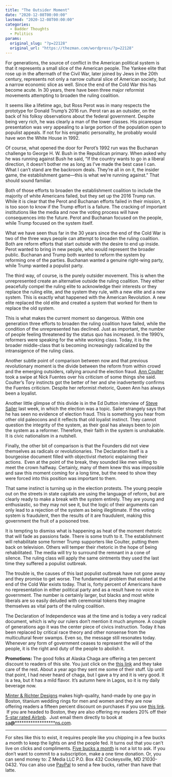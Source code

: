 ```yaml
---
title: "The Outsider Moment"
date: "2020-12-08T00:00:00"
lastmod: "2020-12-08T00:00:00"
categories:
  - Badder Thoughts
  - Politics
params:
  original_slug: "?p=22128"
  original_url: "https://thezman.com/wordpress/?p=22128"
---
```


For generations, the source of conflict in the American political system
is that it represents a small slice of the American people. The Yankee
elite that rose up in the aftermath of the Civil War, later joined by
Jews in the 20th century, represents not only a narrow cultural slice of
American society, but a narrow economic slice as well. Since the end of
the Cold War this has become acute. In 30 years, there have been three
major reformist movements attempting to broaden the ruling coalition.

It seems like a lifetime ago, but Ross Perot was in many respects the
prototype for Donald Trump’s 2016 run. Perot ran as an outsider, on the
back of his folksy observations about the federal government. Despite
being very rich, he was clearly a man of the lower classes. His
picaresque presentation was very appealing to a large portion of the
population open to populist appeals. If not for his enigmatic
personality, he probably would have won the White House in 1992.

Of course, what opened the door for Perot’s 1992 run was the Buchanan
challenge to George H. W. Bush in the Republican primary. When asked why
he was running against Bush he said, “If the country wants to go in a
liberal direction, it doesn’t bother me as long as I’ve made the best
case I can. What I can’t stand are the backroom deals. They’re all in on
it, the insider game, the establishment game—this is what we’re running
against.” That should sound familiar.

Both of those efforts to broaden the establishment coalition to include
the majority of white Americans failed, but they set up the 2016 Trump
run. While it is clear that the Perot and Buchanan efforts failed in
their mission, it is too soon to know if the Trump effort is a failure.
The cracking of important institutions like the media and now the voting
process will have consequences into the future. Perot and Buchanan
focused on the people, while Trump focused on the system itself.

What we have seen thus far in the 30 years since the end of the Cold War
is two of the three ways people can attempt to broaden the ruling
coalition. Both are reform efforts that start outside with the desire to
end up inside. Perot wanted to bring in new people, who would represent
the broader public. Buchanan and Trump both wanted to reform the system
by reforming one of the parties. Buchanan wanted a genuine right-wing
party, while Trump wanted a populist party.

The third way, of course, is the purely outsider movement. This is when
the unrepresented create an alternative outside the ruling coalition.
They either peacefully compel the ruling elite to acknowledge their
interests or they replace the ruling elite, and the system they rule,
with a new elite and a new system. This is exactly what happened with
the American Revolution. A new elite replaced the old elite and created
a system that worked for them to replace the old system.

This is what makes the current moment so dangerous. Within one
generation three efforts to broaden the ruling coalition have failed,
while the condition of the unrepresented has declined. Just as
important, the number of people feeling threatened by the status quo has
increased. In the 1990’s, reformers were speaking for the white working
class. Today, it is the broader middle-class that is becoming
increasingly radicalized by the intransigence of the ruling class.

Another subtle point of comparison between now and that previous
revolutionary moment is the divide between the reform from within crowd
and the emerging outsiders, rallying around the election fraud. [Ann
Coulter](https://twitter.com/AnnCoulter/status/1334755615151886338) took
a swipe at Nick Fuentes over his criticism of some things she said.
Coulter’s Tory instincts got the better of her and she inadvertently
confirms the Fuentes criticism. Despite her reformist rhetoric, Queen
Ann has always been a loyalist.

Another little glimpse of this divide is in the Ed Dutton interview of
[Steve Sailer](https://www.bitchute.com/video/EGuFBQhL0w8A/) last week,
in which the election was a topic. Sailer strangely says that he has
seen no evidence of election fraud. This is something you hear from
other old paleocons and it reflects that old loyalist instinct. They
cannot question the integrity of the system, as their goal has always
been to join the system as a reformer. Therefore, their faith in the
system is unshakable. It is civic nationalism in a nutshell.

Finally, the other bit of comparison is that the Founders did not view
themselves as radicals or revolutionaries. The Declaration itself is a
bourgeoise document filled with objectivist rhetoric explaining their
actions.  Even at the point of the break, they sounded like men willing
to meet the crown halfway. Certainly, many of them knew this was
impossible and saw this moment coming for a long time, but the need to
show they were forced into this position was important to them.

That same instinct is turning up in the election protests. The young
people out on the streets in state capitals are using the language of
reform, but are clearly ready to make a break with the system entirely.
They are young and enthusiastic, so they may not see it, but the logic
of their arguments can only lead to a rejection of the system as being
illegitimate. If the voting system is fraudulent, then the results of it
are fraudulent, making this government the fruit of a poisoned tree.

It is tempting to dismiss what is happening as heat of the moment
rhetoric that will fade as passions fade. There is some truth to it. The
establishment will rehabilitate some former Trump supporters like
Coulter, putting them back on television. Others will temper their
rhetoric in the hope of being rehabilitated. The media will try to
surround the remnant in a cone of silence. The ruling class will apply
the same ointments they used the last time they suffered a populist
outbreak.

The trouble is, the causes of this last populist outbreak have not gone
away and they promise to get worse. The fundamental problem that existed
at the end of the Cold War exists today. That is, forty percent of
Americans have no representation in either political party and as a
result have no voice in government. The number is certainly larger, but
blacks and most white liberals are so easily deluded with ceremonial
tokens they imagine themselves as vital parts of the ruling coalition.

The Declaration of Independence was at the time and is today a very
radical document, which is why our rulers don’t mention it much anymore.
A couple of generations ago it was the center piece of civics
instruction. Today it has been replaced by critical race theory and
other nonsense from the multicultural fever swamps. Even so, the message
still resonates today. Whenever any form of government ceases to
represent the will of the people, it is the right and duty of the people
to abolish it.

**Promotions:** The good folks at Alaska Chaga are offering a ten
percent discount to readers of this site. You just click on the
<a href="https://alaskachaga.us/discount/ZMAN" rel="noopener noreferrer"
target="_blank">this link</a> and they take care of the rest. About a
year ago they sent me some of their stuff. Up until that point, I had
never heard of chaga, but I gave a try and it is very good. It is a tea,
but it has a mild flavor. It’s autumn here in Lagos, so it is my daily
beverage now.

<a href="https://www.minterandrichterdesigns.com/"
rel="noreferrer nofollow noopener" target="_blank">Minter &amp; Richter
Designs</a> makes high-quality, hand-made by one guy in Boston, titanium
wedding rings for men and women and they are now offering readers a
fifteen percent discount on purchases if you use
<a href="https://www.minterandrichterdesigns.com/discount/ZMAN"
rel="noreferrer nofollow noopener" target="_blank">this link</a>. 
 <span class="highlight"><span class="colour"><span class="font"><span class="size">If
you are headed to Boston, they are also offering my readers 20% off
their <a
href="https://www.airbnb.com/users/7988017/listings?user_id=7988017&amp;s=3"
rel="noopener noreferrer" target="_blank">5-star rated Airbnb</a>.  Just
email them directly to book at
<a href="mailto:sa***@*********************ns.com"
data-original-string="a5XWGIWSOG6aFGY2LHr8AA==cb7GbqK+7181e+nGQ3L2o1rdpxOCuBG6ghytVt4b5YKj2bS9IxuufzpcqrYyLidjcab"><span
class="apbct-email-encoder"
data-original-string="gqSycgfN44cFm/Ks5edfkQ==cb7yZCob/52KA9dCIqye7yVSub0esclYsGLBzrf2Q8MkdMgmQqw6LTPa2KpN7NpOog7"
title="This contact has been encoded by Anti-Spam by CleanTalk. Click to decode. To finish the decoding make sure that JavaScript is enabled in your browser.">sa<span
class="apbct-blur">***</span>@<span
class="apbct-blur">*********************</span>ns.com</span></a>.</span></span></span></span>

------------------------------------------------------------------------

For sites like this to exist, it requires people like you chipping in a
few bucks a month to keep the lights on and the people fed. It turns out
that you can’t live on clicks and compliments.
<a href="https://www.subscribestar.com/the-z-blog"
rel="noopener noreferrer" target="_blank">Five bucks a month</a> is not
a lot to ask. If you don’t want to commit to a subscription, make a one
time donation. Or, you can send money to: Z Media LLC P.O. Box 432
Cockeysville, MD 21030-0432. You can also use <a
href="https://www.paypal.com/cgi-bin/webscr?cmd=_s-xclick&amp;hosted_button_id=UDAS2Q8JYA6CN&amp;source=url"
rel="noopener noreferrer" target="_blank">PayPal</a> to send a few
bucks, rather than have that latte.

